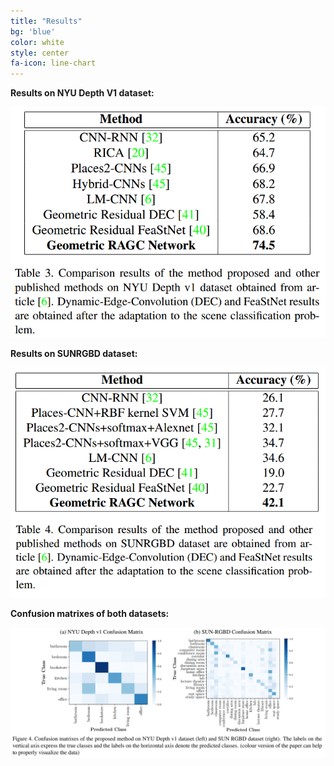 ```yaml
---
title: "Results"
bg: 'blue'
color: white
style: center
fa-icon: line-chart
---
```


<b style="font-weight: bold"> Results on NYU Depth V1 dataset:</b>

<img src="./assets/nyuv1_results.png" alt="nyuv1"/>

<b style="font-weight: bold"> Results on SUNRGBD dataset: </b>

<img src="./assets/sunrgbd_results.png" alt="sunrgbd"/>


<b style="font-weight: bold"> Confusion matrixes of both datasets:</b>

<img src="./assets/conf_mat.png" alt="Confusion matrixes"/>
